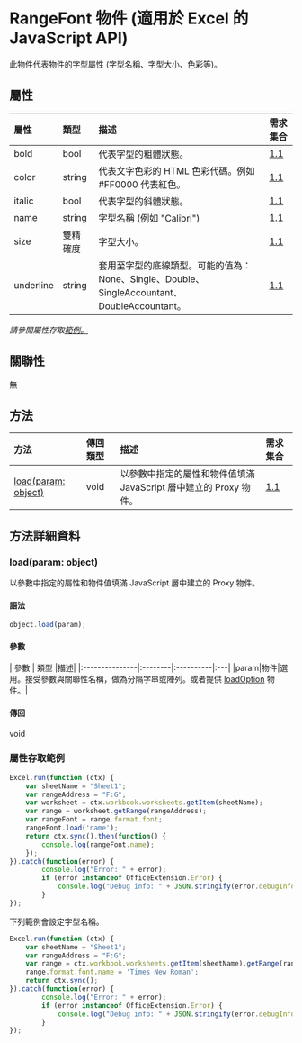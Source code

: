 # <a name="rangefont-object-javascript-api-for-excel"></a>RangeFont 物件 (適用於 Excel 的 JavaScript API)

此物件代表物件的字型屬性 (字型名稱、字型大小、色彩等)。

## <a name="properties"></a>屬性

| 屬性	     | 類型	   |描述| 需求集合|
|:---------------|:--------|:----------|:----|
|bold|bool|代表字型的粗體狀態。|[1.1](../requirement-sets/excel-api-requirement-sets.md)|
|color|string|代表文字色彩的 HTML 色彩代碼。例如 #FF0000 代表紅色。|[1.1](../requirement-sets/excel-api-requirement-sets.md)|
|italic|bool|代表字型的斜體狀態。|[1.1](../requirement-sets/excel-api-requirement-sets.md)|
|name|string|字型名稱 (例如 "Calibri")|[1.1](../requirement-sets/excel-api-requirement-sets.md)|
|size|雙精確度|字型大小。|[1.1](../requirement-sets/excel-api-requirement-sets.md)|
|underline|string|套用至字型的底線類型。可能的值為：None、Single、Double、SingleAccountant、DoubleAccountant。|[1.1](../requirement-sets/excel-api-requirement-sets.md)|

_請參閱屬性存取[範例。](#property-access-examples)_

## <a name="relationships"></a>關聯性
無


## <a name="methods"></a>方法

| 方法           | 傳回類型    |描述| 需求集合|
|:---------------|:--------|:----------|:----|
|[load(param: object)](#loadparam-object)|void|以參數中指定的屬性和物件值填滿 JavaScript 層中建立的 Proxy 物件。|[1.1](../requirement-sets/excel-api-requirement-sets.md)|

## <a name="method-details"></a>方法詳細資料


### <a name="loadparam-object"></a>load(param: object)
以參數中指定的屬性和物件值填滿 JavaScript 層中建立的 Proxy 物件。

#### <a name="syntax"></a>語法
```js
object.load(param);
```

#### <a name="parameters"></a>參數
| 參數	    | 類型	   |描述|
|:---------------|:--------|:----------|:---|
|param|物件|選用。接受參數與關聯性名稱，做為分隔字串或陣列。或者提供 [loadOption](loadoption.md) 物件。|

#### <a name="returns"></a>傳回
void
### <a name="property-access-examples"></a>屬性存取範例

```js
Excel.run(function (ctx) { 
    var sheetName = "Sheet1";
    var rangeAddress = "F:G";
    var worksheet = ctx.workbook.worksheets.getItem(sheetName);
    var range = worksheet.getRange(rangeAddress);
    var rangeFont = range.format.font;
    rangeFont.load('name');
    return ctx.sync().then(function() {
        console.log(rangeFont.name);
    });
}).catch(function(error) {
        console.log("Error: " + error);
        if (error instanceof OfficeExtension.Error) {
            console.log("Debug info: " + JSON.stringify(error.debugInfo));
        }
});
```
下列範例會設定字型名稱。 

```js
Excel.run(function (ctx) { 
    var sheetName = "Sheet1";
    var rangeAddress = "F:G";
    var range = ctx.workbook.worksheets.getItem(sheetName).getRange(rangeAddress);
    range.format.font.name = 'Times New Roman';
    return ctx.sync(); 
}).catch(function(error) {
        console.log("Error: " + error);
        if (error instanceof OfficeExtension.Error) {
            console.log("Debug info: " + JSON.stringify(error.debugInfo));
        }
});
```